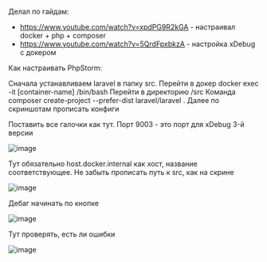 Делал по гайдам:
- https://www.youtube.com/watch?v=xpdPG9R2kGA - настраивал docker + php + composer
- https://www.youtube.com/watch?v=5QrdFpxbkzA - настройка xDebug с докером

Как настраивать PhpStorm:

Сначала устанавливаем laravel в папку src. 
Перейти в докер docker exec -it [container-name] /bin/bash
Перейти в директорию /src
Команда composer create-project --prefer-dist laravel/laravel .
Далее по скриншотам прописать конфиги

Поставить все галочки как тут. Порт 9003 - это порт для xDebug 3-й версии

![image](https://user-images.githubusercontent.com/116734174/203286565-bee8c512-fadb-45a4-bbf0-ae7a12157b61.png)

Тут обязательно host.docker.internal как хост, название соответствующее. Не забыть прописать путь к src, как на скрине

![image](https://user-images.githubusercontent.com/116734174/203304361-4b084490-d6e0-42fa-a42a-9cd33bd12ec4.png)

Дебаг начинать по кнопке

![image](https://user-images.githubusercontent.com/116734174/203304531-7bcbd29c-8475-468b-ae81-97d76461e85e.png)

Тут проверять, есть ли ошибки

![image](https://user-images.githubusercontent.com/116734174/203304629-d846ad5a-ac3d-482d-b4f1-948a7ae31bf6.png)
